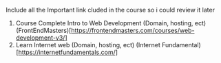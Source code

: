 Include all the Important link cluded in the course so i could review it later
1. Course Complete Intro to Web Development  (Domain, hosting, ect) (FrontEndMasters)[https://frontendmasters.com/courses/web-development-v3/]
2. Learn Internet web (Domain, hosting, ect) (Internet Fundamental)[https://internetfundamentals.com/]

